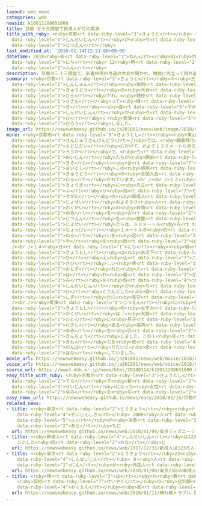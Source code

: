 ```yaml
---
layout: web_news
categories: web
newsid: k10011288651000
title: 京都 三十三間堂で新成人が弓の実演
title_with_ruby: <ruby>京都<rt data-ruby-level="3">きょうと</rt></ruby> <ruby>三十三間堂<rt data-ruby-level="4">さんじゅうさんげんどう</rt></ruby>で<ruby>新成人<rt
  data-ruby-level="4">しんせいじん</rt></ruby>が<ruby>弓<rt data-ruby-level="2">ゆみ</rt></ruby>の<ruby>実演<rt
  data-ruby-level="5">じつえん</rt></ruby>
last_modified_at: '2018-01-14T12:21:00+09:00'
datetime: 2018<ruby>年<rt data-ruby-level="1">ねん</rt></ruby>01<ruby>月<rt data-ruby-level="1">がつ</rt></ruby>14<ruby>日<rt
  data-ruby-level="1">にち</rt></ruby> 12<ruby>時<rt data-ruby-level="2">じ</rt></ruby>21<ruby>分<rt
  data-ruby-level="2">ふん</rt></ruby>
description: 京都の三十三間堂で、新春恒例の弓道の大会が開かれ、競技に先立って晴れ着姿の新成人が弓を引く実演を披露しました。
summary: <ruby>京都<rt data-ruby-level="3">きょうと</rt></ruby>の<ruby>三十三間堂<rt data-ruby-level="4">さんじゅうさんげんどう</rt></ruby>で、<ruby>新春<rt
  data-ruby-level="2">しんしゅん</rt></ruby><ruby>恒例<rt data-ruby-level="7">こうれい</rt></ruby>の<ruby>弓道<rt
  data-ruby-level="7">きゅうどう</rt></ruby>の<ruby>大会<rt data-ruby-level="2">たいかい</rt></ruby>が<ruby>開<rt
  data-ruby-level="3">ひら</rt></ruby>かれ、<ruby>競技<rt data-ruby-level="5">きょうぎ</rt></ruby>に<ruby>先立<rt
  data-ruby-level="1">さきだ</rt></ruby>って<ruby>晴<rt data-ruby-level="3">は</rt></ruby>れ<ruby>着<rt
  data-ruby-level="3">ぎ</rt></ruby><ruby>姿<rt data-ruby-level="6">すがた</rt></ruby>の<ruby>新成人<rt
  data-ruby-level="4">しんせいじん</rt></ruby>が<ruby>弓<rt data-ruby-level="2">ゆみ</rt></ruby>を<ruby>引<rt
  data-ruby-level="2">ひ</rt></ruby>く<ruby>実演<rt data-ruby-level="5">じつえん</rt></ruby>を<ruby>披露<rt
  data-ruby-level="7">ひろう</rt></ruby>しました。
image_url: https://newswebeasy.github.io/ja201801/news/web/image/2018/01/14/K10011288651_1801141218_1801141220_01_03.jpg
more: <ruby>京都市<rt data-ruby-level="3">きょうとし</rt></ruby><ruby>東山区<rt data-ruby-level="3">ひがしやまく</rt></ruby>の<ruby>三十三間堂<rt
  data-ruby-level="4">さんじゅうさんげんどう</rt></ruby>では、<ruby>鎌倉時代<rt data-ruby-level="7">かまくらじだい</rt></ruby>から<ruby>江戸時代<rt
  data-ruby-level="7">えどじだい</rt></ruby>にかけて、およそ１２０メートルある<ruby>本堂<rt data-ruby-level="4">ほんどう</rt></ruby>の<ruby>廊下<rt
  data-ruby-level="7">ろうか</rt></ruby>で、<ruby>弓<rt data-ruby-level="2">ゆみ</rt></ruby>の<ruby>名人<rt
  data-ruby-level="1">めいじん</rt></ruby>たちが<ruby>腕前<rt data-ruby-level="7">うでまえ</rt></ruby>を<ruby>競<rt
  data-ruby-level="7">きそ</rt></ruby>い<ruby>合<rt data-ruby-level="7">あ</rt></ruby>ったことにちなみ、<ruby>毎年<rt
  data-ruby-level="2">まいとし</rt></ruby>この<ruby>時期<rt data-ruby-level="3">じき</rt></ruby>に、<ruby>弓道<rt
  data-ruby-level="7">きゅうどう</rt></ruby>の<ruby>全国大会<rt data-ruby-level="3">ぜんこくたいかい</rt></ruby>が<ruby>開<rt
  data-ruby-level="3">ひら</rt></ruby>かれています。<br /><br />１４<ruby>日<rt data-ruby-level="1">にち</rt></ruby>、<ruby>競技<rt
  data-ruby-level="5">きょうぎ</rt></ruby>に<ruby>先立<rt data-ruby-level="1">さきだ</rt></ruby>って、<ruby>振<rt
  data-ruby-level="7">ふ</rt></ruby>り<ruby>袖<rt data-ruby-level="7">そで</rt></ruby>にはかま<ruby>姿<rt
  data-ruby-level="6">すがた</rt></ruby>の<ruby>新成人<rt data-ruby-level="4">しんせいじん</rt></ruby>の<ruby>女性<rt
  data-ruby-level="5">じょせい</rt></ruby>およそ９０<ruby>人<rt data-ruby-level="1">にん</rt></ruby>が、<ruby>屋外<rt
  data-ruby-level="3">おくがい</rt></ruby>の<ruby>射場<rt data-ruby-level="6">しゃじょう</rt></ruby>で<ruby>弓<rt
  data-ruby-level="2">ゆみ</rt></ruby>を<ruby>引<rt data-ruby-level="2">ひ</rt></ruby>く<ruby>実演<rt
  data-ruby-level="5">じつえん</rt></ruby>を<ruby>披露<rt data-ruby-level="7">ひろう</rt></ruby>しました。<ruby>女性<rt
  data-ruby-level="5">じょせい</rt></ruby>たちは、６０メートル<ruby>先<rt data-ruby-level="1">さき</rt></ruby>にある<ruby>直径<rt
  data-ruby-level="4">ちょっけい</rt></ruby>１メートルの<ruby>的<rt data-ruby-level="4">まと</rt></ruby>にしっかりと<ruby>狙<rt
  data-ruby-level="7">ねら</rt></ruby>いを<ruby>定<rt data-ruby-level="3">さだ</rt></ruby>め、<ruby>矢<rt
  data-ruby-level="2">や</rt></ruby>を<ruby>放<rt data-ruby-level="3">はな</rt></ruby>っていきました。<br
  /><br />１４<ruby>日<rt data-ruby-level="1">にち</rt></ruby><ruby>朝<rt data-ruby-level="2">あさ</rt></ruby>の<ruby>京都市<rt
  data-ruby-level="3">きょうとし</rt></ruby>は<ruby>氷点下<rt data-ruby-level="3">ひょうてんか</rt></ruby>まで<ruby>冷<rt
  data-ruby-level="7">ひ</rt></ruby>え<ruby>込<rt data-ruby-level="7">こ</rt></ruby>む<ruby>厳<rt
  data-ruby-level="6">きび</rt></ruby>しい<ruby>寒<rt data-ruby-level="3">さむ</rt></ruby>さとなりましたが、<ruby>訪<rt
  data-ruby-level="7">おとず</rt></ruby>れた<ruby>人<rt data-ruby-level="1">ひと</rt></ruby>たちは、<ruby>晴<rt
  data-ruby-level="3">は</rt></ruby>れ<ruby>着<rt data-ruby-level="3">ぎ</rt></ruby>に<ruby>身<rt
  data-ruby-level="3">み</rt></ruby>を<ruby>包<rt data-ruby-level="4">つつ</rt></ruby>んだ<ruby>新成人<rt
  data-ruby-level="4">しんせいじん</rt></ruby>が<ruby>弓<rt data-ruby-level="2">ゆみ</rt></ruby>を<ruby>引<rt
  data-ruby-level="2">ひ</rt></ruby>くりんとした<ruby>姿<rt data-ruby-level="6">すがた</rt></ruby>を<ruby>静<rt
  data-ruby-level="4">しず</rt></ruby>かに<ruby>見守<rt data-ruby-level="3">みまも</rt></ruby>っていました。<br
  /><br /><ruby>実演<rt data-ruby-level="5">じつえん</rt></ruby>に<ruby>参加<rt data-ruby-level="4">さんか</rt></ruby>した<ruby>京都市<rt
  data-ruby-level="3">きょうとし</rt></ruby>の<ruby>女子大<rt data-ruby-level="1">じょしだい</rt></ruby><ruby>学生<rt
  data-ruby-level="1">がくせい</rt></ruby>は「<ruby>大勢<rt data-ruby-level="5">おおぜい</rt></ruby>の<ruby>人<rt
  data-ruby-level="1">ひと</rt></ruby>に<ruby>見守<rt data-ruby-level="3">みまも</rt></ruby>られながら<ruby>歴史<rt
  data-ruby-level="4">れきし</rt></ruby>ある<ruby>場所<rt data-ruby-level="3">ばしょ</rt></ruby>で<ruby>弓<rt
  data-ruby-level="2">ゆみ</rt></ruby>を<ruby>引<rt data-ruby-level="2">ひ</rt></ruby>くのはとても<ruby>緊張<rt
  data-ruby-level="7">きんちょう</rt></ruby>しました。この１<ruby>年<rt data-ruby-level="1">ねん</rt></ruby>、<ruby>気持<rt
  data-ruby-level="3">きも</rt></ruby>ちを<ruby>改<rt data-ruby-level="4">あらた</rt></ruby>めて<ruby>頑張<rt
  data-ruby-level="7">がんば</rt></ruby>りたいと<ruby>思<rt data-ruby-level="2">おも</rt></ruby>います」と<ruby>話<rt
  data-ruby-level="2">はな</rt></ruby>していました。
movie_url: https://newswebeasy.github.io/ja201801/news/web/movie/2018/01/14/k10011288651_201801141218_201801141220.mp4
voice_url: https://newswebeasy.github.io/ja201801/news/web/voice/2018/01/14/k10011288651_201801141218_201801141220.mp3
source_url: https://www3.nhk.or.jp/news/html/20180114/k10011288651000.html
easy_title_with_ruby: <ruby>京都市<rt data-ruby-level="3">きょうとし</rt></ruby>のお<ruby>寺<rt
  data-ruby-level="2">てら</rt></ruby>で<ruby>新<rt data-ruby-level="2">あたら</rt></ruby>しく<ruby>成人<rt
  data-ruby-level="4">せいじん</rt></ruby>になった<ruby>女性<rt data-ruby-level="5">じょせい</rt></ruby>たちが<ruby>弓<rt
  data-ruby-level="2">ゆみ</rt></ruby>を<ruby>引<rt data-ruby-level="2">ひ</rt></ruby>く
easy_news_url: https://newswebeasy.github.io/news/easy/2018/01/15/京都市のお寺で新しく成人になった女性たちが弓を引く
related_news:
- title: <ruby>東京<rt data-ruby-level="2">とうきょう</rt></ruby><ruby>ディズニーランド<rt data-ruby-level="2">でぃずにーらんど</rt></ruby>で<ruby>成人式<rt
    data-ruby-level="4">せいじんしき</rt></ruby> 2000<ruby>人<rt data-ruby-level="1">にん</rt></ruby><ruby>余<rt
    data-ruby-level="5">よ</rt></ruby>が<ruby>決意<rt data-ruby-level="3">けつい</rt></ruby><ruby>新<rt
    data-ruby-level="2">あら</rt></ruby>たに
  url: https://newswebeasy.github.io/news/web/2018/01/08/東京ディズニーランドで成人式-2000人余が決意新たに
- title: <ruby>新成人<rt data-ruby-level="4">しんせいじん</rt></ruby>は123<ruby>万人<rt data-ruby-level="2">まんにん</rt></ruby>
    ことしと<ruby>同<rt data-ruby-level="2">おな</rt></ruby>じ
  url: https://newswebeasy.github.io/news/web/2017/12/31/新成人は123万人-ことしと同じ
- title: <ruby>東京<rt data-ruby-level="2">とうきょう</rt></ruby>23<ruby>区<rt data-ruby-level="3">く</rt></ruby>の<ruby>新成人<rt
    data-ruby-level="4">しんせいじん</rt></ruby> ８<ruby>人<rt data-ruby-level="1">にん</rt></ruby>に１<ruby>人<rt
    data-ruby-level="1">にん</rt></ruby>が<ruby>外国人<rt data-ruby-level="2">がいこくじん</rt></ruby>
  url: https://newswebeasy.github.io/news/web/2018/01/08/東京23区の新成人-8人に1人が外国人
- title: <ruby>晴<rt data-ruby-level="3">は</rt></ruby>れ<ruby>着<rt data-ruby-level="3">ぎ</rt></ruby>トラブル
    <ruby>契約<rt data-ruby-level="7">けいやく</rt></ruby>の<ruby>合計額<rt data-ruby-level="5">ごうけいがく</rt></ruby>は１<ruby>億円<rt
    data-ruby-level="4">おくえん</rt></ruby><ruby>超<rt data-ruby-level="7">ちょう</rt></ruby>か
  url: https://newswebeasy.github.io/news/web/2018/01/11/晴れ着トラブル-契約の合計額は1億円超か
...
```

